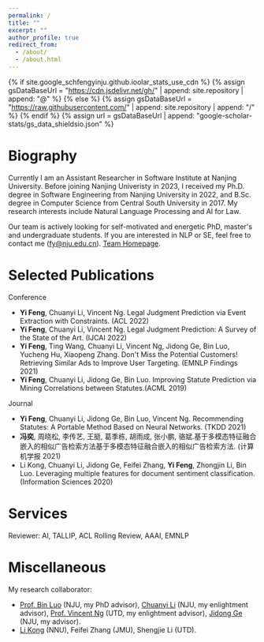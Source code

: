 ```yaml
---
permalink: /
title: ""
excerpt: ""
author_profile: true
redirect_from: 
  - /about/
  - /about.html
---
```


{% if site.google_schfengyinju.github.ioolar_stats_use_cdn %}
{% assign gsDataBaseUrl = "https://cdn.jsdelivr.net/gh/" | append: site.repository | append: "@" %}
{% else %}
{% assign gsDataBaseUrl = "https://raw.githubusercontent.com/" | append: site.repository | append: "/" %}
{% endif %}
{% assign url = gsDataBaseUrl | append: "google-scholar-stats/gs_data_shieldsio.json" %}

<span class='anchor' id='about-me'></span>

# Biography

Currently I am an Assistant Researcher in Software Institute at Nanjing University. Before joining Nanjing Univeristy in 2023, I received my Ph.D. degree in Software Engineering from Nanjing University in 2022, and B.Sc. degree in Computer Science from Central South University in 2017.
My research interests include Natural Language Processing and AI for Law.

Our team is actively looking for self-motivated and energetic PhD, master's and undergraduate students. If you are interested in NLP or SE, feel free to contact me (fy@nju.edu.cn). [Team Homepage](http://liplab.site/).

# Selected Publications 
Conference
-  **Yi Feng**, Chuanyi Li, Vincent Ng. Legal Judgment Prediction via Event Extraction with Constraints. (ACL 2022)
- **Yi Feng**, Chuanyi Li, Vincent Ng. Legal Judgment Prediction: A Survey of the State of the Art. (IJCAI 2022)
- **Yi Feng**, Ting Wang, Chuanyi Li, Vincent Ng, Jidong Ge, Bin Luo, Yucheng Hu, Xiaopeng Zhang. Don't Miss the Potential Customers! Retrieving Similar Ads to Improve User Targeting. (EMNLP Findings 2021)
- **Yi Feng**, Chuanyi Li, Jidong Ge, Bin Luo. Improving Statute Prediction via Mining Correlations between Statutes.(ACML 2019)

Journal
- **Yi Feng**, Chuanyi Li, Jidong Ge, Bin Luo, Vincent Ng. Recommending Statutes: A Portable Method Based on Neural Networks. (TKDD 2021)
- **冯奕**, 周晓松, 李传艺, 王挺, 葛季栋, 胡雨成, 张小鹏, 骆斌.基于多模态特征融合嵌入的相似广告检索方法基于多模态特征融合嵌入的相似广告检索方法. (计算机学报 2021)
- Li Kong, Chuanyi Li, Jidong Ge, Feifei Zhang, **Yi Feng**, Zhongjin Li, Bin Luo. Leveraging multiple features for document sentiment classification.  (Information Sciences 2020)



# Services
Reviewer: AI, TALLIP, ACL Rolling Review, AAAI, EMNLP

# Miscellaneous
My research collaborator:
- [Prof. Bin Luo](https://software.nju.edu.cn//luobin/index.html) (NJU, my PhD advisor), [Chuanyi Li](http://lichuanyi.site/) (NJU, my enlightment advisor), [Prof. Vincent Ng](https://www.hlt.utdallas.edu/~vince/) (UTD, my enlightment advisor), [Jidong Ge](https://gjdnju.github.io/) (NJU, my advisor).
- [Li Kong](http://ceai.njnu.edu.cn/user/?ID=73047) (NNU), Feifei Zhang (JMU), Shengjie Li (UTD).
